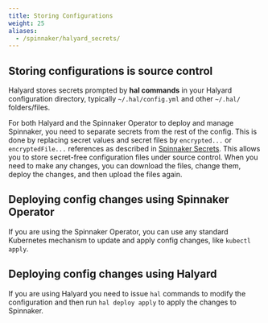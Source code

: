 ```yaml
---
title: Storing Configurations
weight: 25
aliases:
  - /spinnaker/halyard_secrets/
---
```



## Storing configurations is source control

Halyard stores secrets prompted by **hal commands** in your Halyard configuration directory, typically `~/.hal/config.yml` and other `~/.hal/` folders/files.

For both Halyard and the Spinnaker Operator to deploy and manage Spinnaker, you need to separate secrets from the rest of the config. This is done by replacing secret values and secret files by `encrypted...` or `encryptedFile...` references as described in [Spinnaker Secrets](/spinnaker-install-admin-guides/secrets/secrets.md). This allows you to store secret-free configuration files under source control. When you need to make any changes, you can download the files, change them, deploy the changes, and then upload the files again.

## Deploying config changes using Spinnaker Operator

If you are using the Spinnaker Operator, you can use any standard Kubernetes mechanism to update and apply config changes, like `kubectl apply`.

## Deploying config changes using Halyard

If you are using Halyard you need to issue `hal` commands to modify the configuration and then run `hal deploy apply` to apply the changes to Spinnaker.
